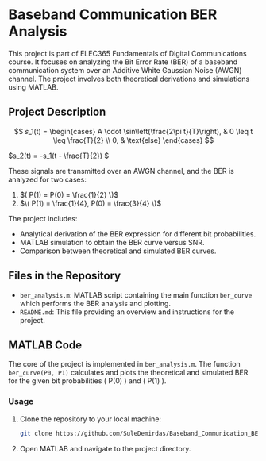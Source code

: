 # Baseband Communication BER Analysis

This project is part of ELEC365 Fundamentals of Digital Communications course. It focuses on analyzing the Bit Error Rate (BER) of a baseband communication system over an Additive White Gaussian Noise (AWGN) channel. The project involves both theoretical derivations and simulations using MATLAB.

## Project Description


$$
𝑠_1(t) = \begin{cases} 
A \cdot \sin\left(\frac{2\pi t}{T}\right), &  0 \leq t \leq \frac{T}{2} \\ 
0, & \text{else} 
\end{cases}
$$


$s_2(t) = -s_1(t - \frac{T}{2}) \$

These signals are transmitted over an AWGN channel, and the BER is analyzed for two cases:
1. $( P(1) = P(0) = \frac{1}{2} \)$
2. $\( P(1) = \frac{1}{4}, P(0) = \frac{3}{4} \)$

The project includes:
- Analytical derivation of the BER expression for different bit probabilities.
- MATLAB simulation to obtain the BER curve versus SNR.
- Comparison between theoretical and simulated BER curves.

## Files in the Repository

- `ber_analysis.m`: MATLAB script containing the main function `ber_curve` which performs the BER analysis and plotting.
- `README.md`: This file providing an overview and instructions for the project.

## MATLAB Code

The core of the project is implemented in `ber_analysis.m`. The function `ber_curve(P0, P1)` calculates and plots the theoretical and simulated BER for the given bit probabilities \( P(0) \) and \( P(1) \).

### Usage

1. Clone the repository to your local machine:
    ```sh
    git clone https://github.com/SuleDemirdas/Baseband_Communication_BER_Analysis.git
    ```

2. Open MATLAB and navigate to the project directory.

